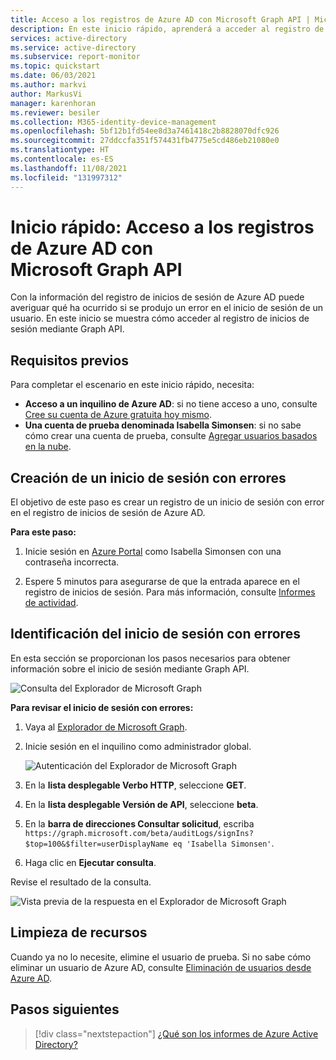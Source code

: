 ```yaml
---
title: Acceso a los registros de Azure AD con Microsoft Graph API | Microsoft Docs
description: En este inicio rápido, aprenderá a acceder al registro de inicios de sesión mediante Graph API.
services: active-directory
ms.service: active-directory
ms.subservice: report-monitor
ms.topic: quickstart
ms.date: 06/03/2021
ms.author: markvi
author: MarkusVi
manager: karenhoran
ms.reviewer: besiler
ms.collection: M365-identity-device-management
ms.openlocfilehash: 5bf12b1fd54ee8d3a7461418c2b8828070dfc926
ms.sourcegitcommit: 27ddccfa351f574431fb4775e5cd486eb21080e0
ms.translationtype: HT
ms.contentlocale: es-ES
ms.lasthandoff: 11/08/2021
ms.locfileid: "131997312"
---
```

# <a name="quickstart-access-azure-ad-logs-with-the-microsoft-graph-api"></a>Inicio rápido: Acceso a los registros de Azure AD con Microsoft Graph API 

Con la información del registro de inicios de sesión de Azure AD puede averiguar qué ha ocurrido si se produjo un error en el inicio de sesión de un usuario. En este inicio se muestra cómo acceder al registro de inicios de sesión mediante Graph API.


## <a name="prerequisites"></a>Requisitos previos

Para completar el escenario en este inicio rápido, necesita:

- **Acceso a un inquilino de Azure AD**: si no tiene acceso a uno, consulte [Cree su cuenta de Azure gratuita hoy mismo](https://azure.microsoft.com/free/?WT.mc_id=A261C142F). 
- **Una cuenta de prueba denominada Isabella Simonsen**: si no sabe cómo crear una cuenta de prueba, consulte [Agregar usuarios basados en la nube](../fundamentals/add-users-azure-active-directory.md#add-a-new-user).


## <a name="perform-a-failed-sign-in"></a>Creación de un inicio de sesión con errores

El objetivo de este paso es crear un registro de un inicio de sesión con error en el registro de inicios de sesión de Azure AD.

**Para este paso:**

1. Inicie sesión en [Azure Portal](https://portal.azure.com/) como Isabella Simonsen con una contraseña incorrecta.

2. Espere 5 minutos para asegurarse de que la entrada aparece en el registro de inicios de sesión. Para más información, consulte [Informes de actividad](reference-reports-latencies.md#activity-reports).



## <a name="find-the-failed-sign-in"></a>Identificación del inicio de sesión con errores

En esta sección se proporcionan los pasos necesarios para obtener información sobre el inicio de sesión mediante Graph API.

 ![Consulta del Explorador de Microsoft Graph](./media/quickstart-access-log-with-graph-api/graph-explorer-query.png)   

**Para revisar el inicio de sesión con errores:**

1. Vaya al [Explorador de Microsoft Graph](https://developer.microsoft.com/en-us/graph/graph-explorer).

2. Inicie sesión en el inquilino como administrador global.

    ![Autenticación del Explorador de Microsoft Graph](./media/quickstart-access-log-with-graph-api/graph-explorer-authentication.png)   

3. En la **lista desplegable Verbo HTTP**, seleccione **GET**.

4. En la **lista desplegable Versión de API**, seleccione **beta**.

5. En la **barra de direcciones Consultar solicitud**, escriba `https://graph.microsoft.com/beta/auditLogs/signIns?$top=100&$filter=userDisplayName eq 'Isabella Simonsen'`.
 
6. Haga clic en **Ejecutar consulta**.

Revise el resultado de la consulta.

 ![Vista previa de la respuesta en el Explorador de Microsoft Graph](./media/quickstart-access-log-with-graph-api/response-preview.png)   


## <a name="clean-up-resources"></a>Limpieza de recursos

Cuando ya no lo necesite, elimine el usuario de prueba. Si no sabe cómo eliminar un usuario de Azure AD, consulte [Eliminación de usuarios desde Azure AD](../fundamentals/add-users-azure-active-directory.md#delete-a-user).

## <a name="next-steps"></a>Pasos siguientes

> [!div class="nextstepaction"]
> [¿Qué son los informes de Azure Active Directory?](overview-reports.md)
